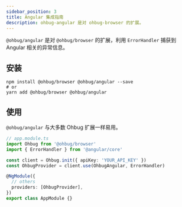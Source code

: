 ```yaml
---
sidebar_position: 3
title: Angular 集成指南
description: ohbug-angular 是对 ohbug-browser 的扩展。
---
```


`@ohbug/angular` 是对 `@ohbug/browser` 的扩展，利用 `ErrorHandler` 捕获到 Angular 相关的异常信息。

## 安装

```shell
npm install @ohbug/browser @ohbug/angular --save
# or
yarn add @ohbug/browser @ohbug/angular
```

## 使用

`@ohbug/angular` 与大多数 Ohbug 扩展一样易用。

```typescript
// app.module.ts
import Ohbug from '@ohbug/browser'
import { ErrorHandler } from '@angular/core'

const client = Ohbug.init({ apiKey: 'YOUR_API_KEY' })
const OhbugProvider = client.use(OhbugAngular, ErrorHandler)

@NgModule({
  // others
  providers: [OhbugProvider],
})
export class AppModule {}
```
